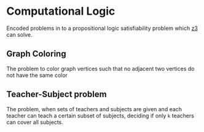 Computational Logic
===  
Encoded problems in to a propositional logic satisfiability problem which [z3](https://github.com/Z3Prover/z3) can solve.  

Graph Coloring
---  
The problem to color graph vertices such that no adjacent two vertices do not have the same color   

Teacher-Subject problem
---  
The problem, when sets of teachers and subjects are given and each teacher can teach a certain subset of subjects, deciding if only ```k``` teachers can cover all subjects.  